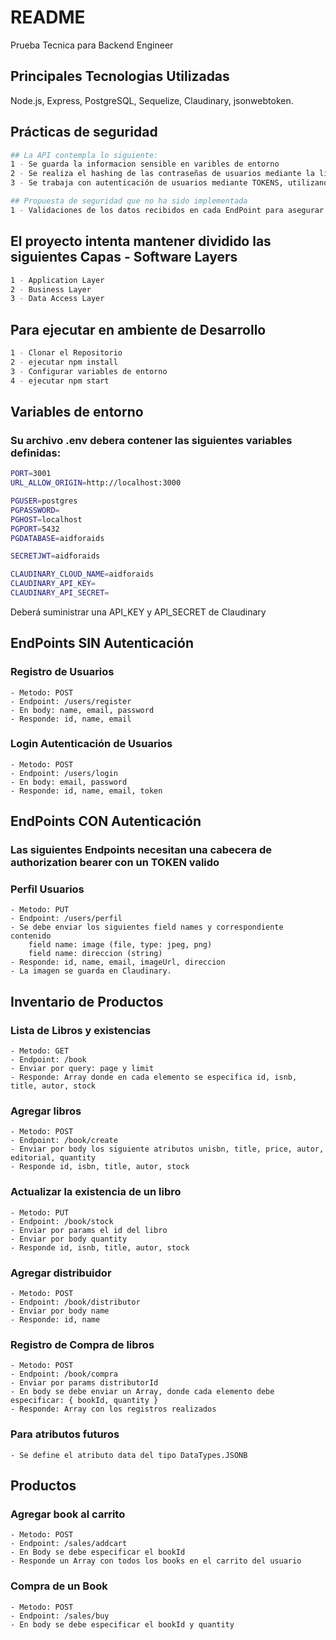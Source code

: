 # README

Prueba Tecnica para Backend Engineer

## Principales Tecnologias Utilizadas

Node.js, Express, PostgreSQL, Sequelize, Claudinary, jsonwebtoken.

## Prácticas de seguridad

```bash
## La API contempla lo siguiente:
1 - Se guarda la informacion sensible en varibles de entorno
2 - Se realiza el hashing de las contraseñas de usuarios mediante la libreria bcrypt
3 - Se trabaja con autenticación de usuarios mediante TOKENS, utilizando la libreria jsonwebtoken

## Propuesta de seguridad que no ha sido implementada
1 - Validaciones de los datos recibidos en cada EndPoint para asegurar su formato y tipo
```

## El proyecto intenta mantener dividido las siguientes Capas - Software Layers

```bash
1 - Application Layer
2 - Business Layer
3 - Data Access Layer
```

## Para ejecutar en ambiente de Desarrollo

```bash
1 - Clonar el Repositorio
2 - ejecutar npm install
3 - Configurar variables de entorno
4 - ejecutar npm start
```
## Variables de entorno

### Su archivo .env debera contener las siguientes variables definidas:

```bash
PORT=3001
URL_ALLOW_ORIGIN=http://localhost:3000

PGUSER=postgres
PGPASSWORD=
PGHOST=localhost
PGPORT=5432
PGDATABASE=aidforaids

SECRETJWT=aidforaids

CLAUDINARY_CLOUD_NAME=aidforaids
CLAUDINARY_API_KEY=
CLAUDINARY_API_SECRET=
```
Deberá suministrar una API_KEY y API_SECRET de Claudinary

## EndPoints SIN Autenticación

### Registro de Usuarios
	- Metodo: POST
	- Endpoint: /users/register
	- En body: name, email, password
	- Responde: id, name, email

### Login Autenticación de Usuarios
	- Metodo: POST
	- Endpoint: /users/login
	- En body: email, password
	- Responde: id, name, email, token

## EndPoints CON Autenticación

### Las siguientes Endpoints necesitan una cabecera de authorization bearer con un TOKEN valido

### Perfil Usuarios
	- Metodo: PUT
	- Endpoint: /users/perfil
	- Se debe enviar los siguientes field names y correspondiente contenido
		field name: image (file, type: jpeg, png)
		field name: direccion (string)
	- Responde: id, name, email, imageUrl, direccion
	- La imagen se guarda en Claudinary.

## Inventario de Productos

### Lista de Libros y existencias
	- Metodo: GET 
	- Endpoint: /book
	- Enviar por query: page y limit
	- Responde: Array donde en cada elemento se especifica id, isnb, title, autor, stock

### Agregar libros
	- Metodo: POST
	- Endpoint: /book/create
	- Enviar por body los siguiente atributos unisbn, title, price, autor, editorial, quantity
	- Responde id, isbn, title, autor, stock

### Actualizar la existencia de un libro
	- Metodo: PUT
	- Endpoint: /book/stock
	- Enviar por params el id del libro
	- Enviar por body quantity
	- Responde id, isnb, title, autor, stock

### Agregar distribuidor
	- Metodo: POST
	- Endpoint: /book/distributor
	- Enviar por body name
	- Responde: id, name

### Registro de Compra de libros
	- Metodo: POST
	- Endpoint: /book/compra
	- Enviar por params distributorId
	- En body se debe enviar un Array, donde cada elemento debe especificar: { bookId, quantity }
	- Responde: Array con los registros realizados

### Para atributos futuros
	- Se define el atributo data del tipo DataTypes.JSONB

## Productos

### Agregar book al carrito
	- Metodo: POST
	- Endpoint: /sales/addcart
	- En Body se debe especificar el bookId
	- Responde un Array con todos los books en el carrito del usuario

### Compra de un Book
	- Metodo: POST
	- Endpoint: /sales/buy
	- En body se debe especificar el bookId y quantity
